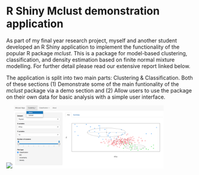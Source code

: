 # R Shiny Mclust demonstration application

As part of my final year research project, myself and another student developed an R Shiny application to implement the functionality of the popular R package _mclust_. This is a package for model-based clustering, classification, and density estimation based on finite normal mixture modelling. For further detail please read our extensive report linked below. 

The application is split into two main parts: Clustering & Classification. Both of these sections (1) Demonstrate some of the main funtionality of the _mclust_ package via a demo section and (2) Allow users to use the package on their own data for basic analysis with a simple user interface.

<img src="https://raw.githubusercontent.com/alanjeffares/elements-of-statistical-learning/master/chapter-2/images/MSE_vs_Dimension_1.png"  width="400"> <img src="https://raw.githubusercontent.com/alanjeffares/mclust-app/master/images/mclust_clustering_demo.png"  width="400">
